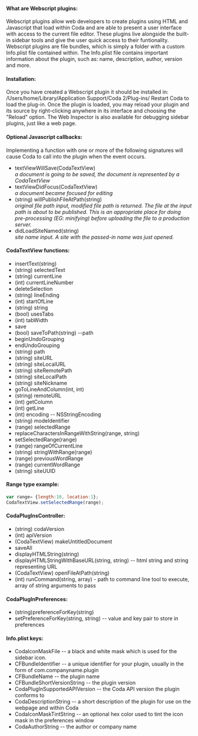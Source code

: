 #### What are Webscript plugins:
Webscript plugins allow web developers to create plugins using HTML and Javascript that load within Coda and are able to present a user interface with access to the current file editor. These plugins live alongside the built-in sidebar tools and give the user quick access to their funtionality. Webscript plugins are file bundles, which is simply a folder with a custom Info.plist file contained within. The Info.plist file contains important information about the plugin, such as: name, description, author, version and more.

#### Installation:
Once you have created a Webscript plugin it should be installed in: /Users/home/Library/Application Support/Coda 2/Plug-ins/
Restart Coda to load the plug-in. Once the plugin is loaded, you may reload your plugin and its source by right-clicking anywhere in its interface and choosing the "Reload" option. The Web Inspector is also available for debugging sidebar plugins, just like a web page.

#### Optional Javascript callbacks:
Implementing a function with one or more of the following signatures will cause Coda to call into the plugin when the event occurs.

- textViewWillSave(CodaTextView) <br>*a document is going to be saved, the document is represented by a CodaTextView*
- textViewDidFocus(CodaTextView) <br>*a document became focused for editing*
- (string) willPublishFileAtPath(string) <br>*original file path input, modified file path is returned. The file at the input path is about to be published. This is an appropriate place for doing pre-processing (EG: minifying) before uploading the file to a production server.*
- didLoadSiteNamed(string) <br>*site name input. A site with the passed-in name was just opened.*

#### CodaTextView functions:

- insertText(string)
- (string) selectedText
- (string) currentLine
- (int) currentLineNumber
- deleteSelection
- (string) lineEnding
- (int) startOfLine
- (string) string
- (bool) usesTabs
- (int) tabWidth
- save
- (bool) saveToPath(string) --path
- beginUndoGrouping
- endUndoGrouping
- (string) path
- (string) siteURL
- (string) siteLocalURL
- (string) siteRemotePath
- (string) siteLocalPath
- (string) siteNickname
- goToLineAndColumn(int, int)
- (string) remoteURL
- (int) getColumn
- (int) getLine
- (int) encoding -- NSStringEncoding
- (string) modeIdentifier
- (range) selectedRange
- replaceCharactersInRangeWithString(range, string)
- setSelectedRange(range)
- (range) rangeOfCurrentLine
- (string) stringWithRange(range)
- (range) previousWordRange
- (range) currentWordRange
- (string) siteUUID

#### Range type example:

```Javascript
var range= {length:10, location:1};
CodaTextView.setSelectedRange(range);
```

#### CodaPlugInsController:

- (string) codaVersion
- (int) apiVersion
- (CodaTextView) makeUntitledDocument
- saveAll
- displayHTMLString(string)
- displayHTMLStringWithBaseURL(string, string) -- html string and string representing URL
- (CodaTextView) openFileAtPath(string)
- (int) runCommand(string, array) - path to command line tool to execute, array of string arguments to pass 


#### CodaPlugInPreferences:

- (string)preferenceForKey(string)
- setPreferenceForKey(string, string) -- value and key pair to store in preferences


#### Info.plist keys:

- CodaIconMaskFile -- a black and white mask which is used for the sidebar icon.
- CFBundleIdentifier -- a unique identifier for your plugin, usually in the form of com.companyname.plugin
- CFBundleName -- the plugin name
- CFBundleShortVersionString -- the plugin version
- CodaPlugInSupportedAPIVersion -- the Coda API version the plugin conforms to
- CodaDescriptionString -- a short description of the plugin for use on the webpage and within Coda
- CodaIconMaskTintString -- an optional hex color used to tint the icon mask in the preferences window
- CodaAuthorString -- the author or company name
